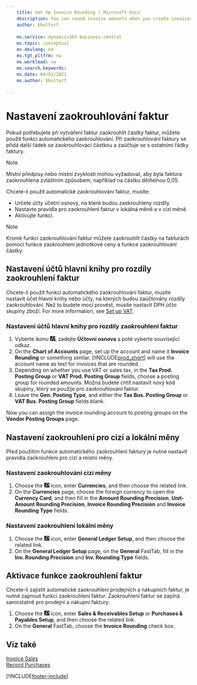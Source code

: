 ```yaml
---
    title: Set Up Invoice Rounding | Microsoft Docs
    description: You can round invoice amounts when you create invoices. Additionally, local regulations or custom may require you to round in a specific way, for example, to an amount divisible by 0.05.
    author: bholtorf

    ms.service: dynamics365-business-central
    ms.topic: conceptual
    ms.devlang: na
    ms.tgt_pltfrm: na
    ms.workload: na
    ms.search.keywords:
    ms.date: 04/01/2021
    ms.author: bholtorf

---
```

# Nastavení zaokrouhlování faktur
Pokud potřebujete při vytváření faktur zaokrouhlit částky faktur, můžete použít funkci automatického zaokrouhlování. Při zaokrouhlování faktury se přidá další řádek se zaokrouhlovací částkou a zaúčtuje se s ostatními řádky faktury.

> [!NOTE]  
> Místní předpisy nebo místní zvyklosti mohou vyžadovat, aby byla faktura zaokrouhlena zvláštním způsobem, například na částku dělitelnou 0,05.

Chcete-li použít automatické zaokrouhlování faktur, musíte:

* Určete účty účetní osnovy, na které budou zaokrouhleny rozdíly.
* Nastavte pravidla pro zaokrouhlení faktur v lokálná měně a v cizí měně.
* Aktivujte funkci.

> [!NOTE]  
> Kromě funkcí zaokrouhlování faktur můžete zaokrouhlit částky na fakturách pomocí funkce zaokrouhlení jednotkové ceny a funkce zaokrouhlování částky.

## Nastavení účtů hlavní knihy pro rozdíly zaokrouhlení faktur
Chcete-li použít funkci automatického zaokrouhlování faktur, musíte nastavit účet hlavní knihy nebo účty, na kterých budou zaúčtovány rozdíly zaokrouhlování. Než to budete moci provést, musíte nastavit DPH účto skupiny zboží. For more information, see [Set up VAT](finance-setup-vat.md).

### Nastavení účtů hlavní knihy pro rozdíly zaokrouhlení faktur
1. Vyberte ikonu ![Žárovky, která otevře funkci Řekněte mi](media/ui-search/search_small.png "Řekněte mi, co chcete dělat"), zadejte **Účtovní osnova** a poté vyberte související odkaz.
2. On the **Chart of Accounts** page, set up the account and name it **Invoice Rounding** or something similar. [!INCLUDE[prod_short](includes/prod_short.md)] will use the account name as text for invoices that are rounded.
3. Depending on whether you use VAT or sales tax, in the **Tax Prod. Posting Group** or **VAT Prod. Posting Group** fields, choose a posting group for rounded amounts. Možná budete chtít nastavit nový kód skupiny, který se použije pro zaokrouhlování faktur.
4. Leave the **Gen. Posting Type**, and either the **Tax Bus. Posting Group** or **VAT Bus. Posting Group** fields blank. <!-- Why do we say to leave these blank, when there are a lot of other fields we also leave blank but don't mention? -->

Now you can assign the invoice rounding account to posting groups on the **Vendor Posting Groups** page.  <!-- Why only the vendor posting groups? -->

## Nastavení zaokrouhlení pro cizí a lokální měny
Před použitím funkce automatického zaokrouhlení faktury je nutné nastavit pravidla zaokrouhlení pro cizí a místní měny.

### Nastavení zaokrouhlování cizí měny
1. Choose the ![Lightbulb that opens the Tell Me feature](media/ui-search/search_small.png "Tell me what you want to do") icon, enter **Currencies**, and then choose the related link.
2. On the **Currencies** page, choose the foreign currency to open the **Currency Card**, and then fill in the **Amount Rounding Precision**, **Unit-Amount Rounding Precision**, **Invoice Rounding Precision** and **Invoice Rounding Type** fields.

### Nastavení zaokrouhlení lokální měny
1. Choose the ![Lightbulb that opens the Tell Me feature](media/ui-search/search_small.png "Tell me what you want to do") icon, enter **General Ledger Setup**, and then choose the related link.
2. On the **General Ledger Setup** page, on the **General** FastTab, fill in the **Inv. Rounding Precision** and **Inv. Rounding Type** fields.

## Aktivace funkce zaokrouhlení faktur
Chcete-li zajistit automatické zaokrouhlení prodejních a nákupních faktur, je nutné zapnout funkci zaokrouhlení faktur. Zaokrouhlení faktur se zapíná samostatně pro prodejní a nákupní faktury.

1. Choose the ![Lightbulb that opens the Tell Me feature](media/ui-search/search_small.png "Tell me what you want to do") icon, enter **Sales & Receivables Setup** or **Purchases & Payables Setup**, and then choose the related link.
2. On the **General** FastTab, choose the **Invoice Rounding** check box.

## Viz také
[Invoice Sales](sales-how-invoice-sales.md)  
[Record Purchases](purchasing-how-record-purchases.md)


[!INCLUDE[footer-include](includes/footer-banner.md)]